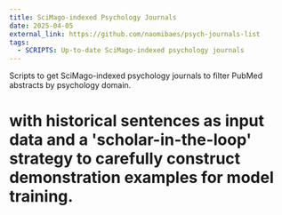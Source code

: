```yaml
---
title: SciMago-indexed Psychology Journals
date: 2025-04-05
external_link: https://github.com/naomibaes/psych-journals-list
tags:
  - SCRIPTS: Up-to-date SciMago-indexed psychology journals
---
```


Scripts to get SciMago-indexed psychology journals to filter PubMed abstracts by psychology domain.

<!--more-->

# with historical sentences as input data and a 'scholar-in-the-loop' strategy to carefully construct demonstration examples for model training.


